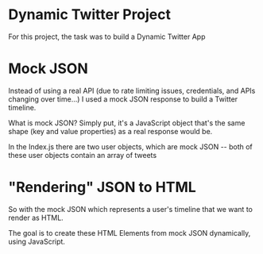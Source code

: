 # Dynamic Twitter Project

For this project, the task was to build a Dynamic Twitter App

# Mock JSON
Instead of using a real API (due to rate limiting issues, credentials, and APIs changing over time...) I used a mock JSON response to build a Twitter timeline.

What is mock JSON? Simply put, it's a JavaScript object that's the same shape (key and value properties) as a real response would be.

In the Index.js there are two user objects, which are mock JSON -- both of these user objects contain an array of tweets
 
# "Rendering" JSON to HTML

So with the mock JSON which represents a user's timeline that we want to render as HTML.

The goal is to create these HTML Elements from mock JSON dynamically, using JavaScript. 
